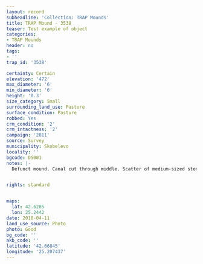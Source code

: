 ```yaml
---
layout: record
subheadline: 'Collection: TRAP Mounds'
title: TRAP Mound - 3538
teaser: Test example of object
categories:
- TRAP Mounds
header: no
tags:
- ''
trap_id: '3538'

certainty: Certain
elevation: '472'
max_diameter: '6'
min_diameter: '6'
height: '0.3'
size_category: Small
surrounding_land_use: Pasture
surface_condition: Pasture
robbed: Yes
crm_condition: '2'
crm_intactness: '2'
campaign: '2011'
source: Survey
municipality: Skobelevo
locality: ''
bgcode: DS001
notes: |-
  Defunct mound. Canal cut through middle. Scatter of medium-sized stones.


rights: standard


maps:
  lat: 42.6285
  lon: 25.2442
date: 2018-04-11
land_use_source: Photo
photo: Good
bg_code: ''
akb_code: ''
latitude: '42.66845'
longitude: '25.207437'
---
```

